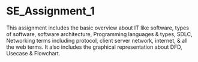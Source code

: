 # SE_Assignment_1
This assignment includes the basic overview about IT like software, types of software,  software architecture,  Programming languages & types, SDLC, Networking terms including protocol, client server network, internet, & all the web terms. It also includes the graphical representation about DFD, Usecase & Flowchart.
